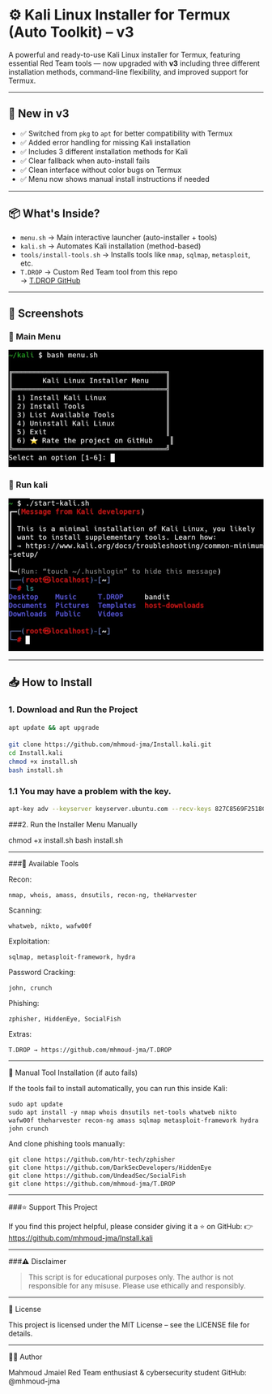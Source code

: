 # ⚙️ Kali Linux Installer for Termux (Auto Toolkit) – v3

A powerful and ready-to-use Kali Linux installer for Termux, featuring essential Red Team tools — now upgraded with **v3** including three different installation methods, command-line flexibility, and improved support for Termux.

---

## 🚀 New in v3

- ✅ Switched from `pkg` to `apt` for better compatibility with Termux
- ✅ Added error handling for missing Kali installation
- ✅ Includes 3 different installation methods for Kali
- ✅ Clear fallback when auto-install fails
- ✅ Clean interface without color bugs on Termux
- ✅ Menu now shows manual install instructions if needed

---

## 📦 What's Inside?

- `menu.sh` → Main interactive launcher (auto-installer + tools)
- `kali.sh` → Automates Kali installation (method-based)
- `tools/install-tools.sh` → Installs tools like `nmap`, `sqlmap`, `metasploit`, etc.
- `T.DROP` → Custom Red Team tool from this repo  
  → [T.DROP GitHub](https://github.com/mhmoud-jma/T.DROP)

---

## 📸 Screenshots

### 🔹 Main Menu
![Main Menu](https://github.com/mhmoud-jma/Install.kali/blob/main/Termux%201.jpg)

### 🔹 Run kali
![Run kali](https://github.com/mhmoud-jma/Install.kali/blob/main/Termux%202.jpg)

---

## 📥 How to Install

### 1. Download and Run the Project

```bash
apt update && apt upgrade 

git clone https://github.com/mhmoud-jma/Install.kali.git
cd Install.kali
chmod +x install.sh
bash install.sh
```
### 1.1 You may have a problem with the key. 
 ```bash
apt-key adv --keyserver keyserver.ubuntu.com --recv-keys 827C8569F2518CC677FECA1AED65462EC8D5E4C5
```

###2. Run the Installer Menu Manually

chmod +x install.sh
bash install.sh


---

###🧰 Available Tools

Recon:
```
nmap, whois, amass, dnsutils, recon-ng, theHarvester
```
Scanning:
```
whatweb, nikto, wafw00f
```
Exploitation:
```
sqlmap, metasploit-framework, hydra
```
Password Cracking:
```
john, crunch
```
Phishing:
```
zphisher, HiddenEye, SocialFish
```
Extras:
```
T.DROP → https://github.com/mhmoud-jma/T.DROP
```

---

🔧 Manual Tool Installation (if auto fails)

If the tools fail to install automatically, you can run this inside Kali:
```
sudo apt update
sudo apt install -y nmap whois dnsutils net-tools whatweb nikto wafw00f theharvester recon-ng amass sqlmap metasploit-framework hydra john crunch
```
And clone phishing tools manually:
```
git clone https://github.com/htr-tech/zphisher
git clone https://github.com/DarkSecDevelopers/HiddenEye
git clone https://github.com/UndeadSec/SocialFish
git clone https://github.com/mhmoud-jma/T.DROP
```

---

###⭐ Support This Project

If you find this project helpful, please consider giving it a ⭐ on GitHub:
👉 https://github.com/mhmoud-jma/Install.kali


---

###⚠️ Disclaimer

> This script is for educational purposes only. The author is not responsible for any misuse.
Please use ethically and responsibly.




---

📄 License

This project is licensed under the MIT License – see the LICENSE file for details.


---

👨‍💻 Author

Mahmoud Jmaiel
Red Team enthusiast & cybersecurity student
GitHub: @mhmoud-jma
